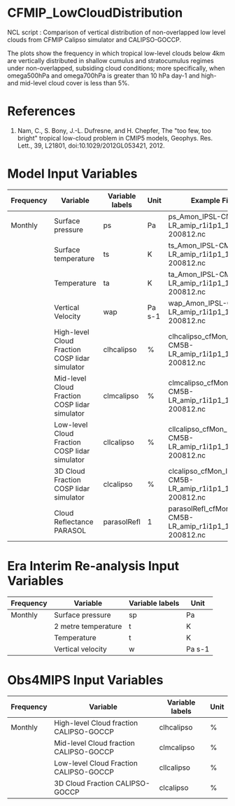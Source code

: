 # CFMIP_LowCloudDistribution
NCL script : Comparison of vertical distribution of non-overlapped low level clouds from CFMIP Calipso simulator and CALIPSO-GOCCP.

The plots show the frequency in which tropical low-level clouds below 4km are vertically distributed in
shallow cumulus and stratocumulus regimes under non-overlapped, subsiding cloud conditions; more
specifically, when omega500hPa and omega700hPa is greater than 10 hPa day-1 and high- and mid-level cloud
cover is less than 5%.


# References
1) Nam, C., S. Bony, J.-L. Dufresne, and H. Chepfer, The "too few, too bright" tropical low-cloud problem in CMIP5 models, Geophys. Res. Lett., 39, L21801, doi:10.1029/2012GL053421, 2012.


# Model Input Variables
| Frequency |	Variable |	Variable labels |	Unit |	Example File |
| ------------- | ------------- | ------------- | ------------- | ------------- |
| Monthly | Surface pressure | ps | Pa | ps_Amon_IPSL-CM5B-LR_amip_r1i1p1_197901-200812.nc
| | Surface temperature | ts | K | ts_Amon_IPSL-CM5B-LR_amip_r1i1p1_197901-200812.nc
| | Temperature | ta | K | ta_Amon_IPSL-CM5B-LR_amip_r1i1p1_197901-200812.nc
| | Vertical Velocity | wap | Pa s-1 | wap_Amon_IPSL-CM5B-LR_amip_r1i1p1_197901-200812.nc
| | High-level Cloud Fraction COSP lidar simulator | clhcalipso | % | clhcalipso_cfMon_IPSL-CM5B-LR_amip_r1i1p1_197901-200812.nc
| | Mid-level Cloud Fraction COSP lidar simulator | clmcalipso | % | clmcalipso_cfMon_IPSL-CM5B-LR_amip_r1i1p1_197901-200812.nc
| | Low-level Cloud Fraction COSP lidar simulator | cllcalipso | % | cllcalipso_cfMon_IPSL-CM5B-LR_amip_r1i1p1_197901-200812.nc
| | 3D Cloud Fraction COSP lidar simulator | clcalipso | % | clcalipso_cfMon_IPSL-CM5B-LR_amip_r1i1p1_197901-200812.nc
| | Cloud Reflectance PARASOL | parasolRefl | 1 | parasolRefl_cfMon_IPSL-CM5B-LR_amip_r1i1p1_197901-200812.nc

# Era Interim Re-analysis Input Variables
| Frequency |	Variable |	Variable labels |	Unit |	
| ------------- | ------------- | ------------- | ------------- | 
| Monthly | Surface pressure | sp | Pa |
| | 2 metre temperature | t | K |
| | Temperature | t | K |
| | Vertical velocity | w | Pa s-1 |

# Obs4MIPS Input Variables
| Frequency |	Variable |	Variable labels |	Unit |	
| ------------- | ------------- | ------------- | ------------- | 
| Monthly | High-level Cloud fraction CALIPSO-GOCCP |	clhcalipso |	% 	|
| | Mid-level Cloud fraction CALIPSO-GOCCP | clmcalipso |	% 	|
| |	Low-level Cloud Fraction CALIPSO-GOCCP |	cllcalipso |	% |
| | 3D Cloud Fraction CALIPSO-GOCCP |	clcalipso |	% | 
 
